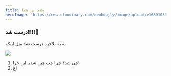 ```yaml
---
title: سلام بر شما
heroImage: 'https://res.cloudinary.com/deobdpjly/image/upload/v1689103941/cld-sample-5.jpg'
---
```


### درست شد!!!!🙌

به به بلاخره درست شد مثل اینکه

![](https://res.cloudinary.com/deobdpjly/image/upload/v1689103939/cld-sample.jpg)

1. چی شد؟ چرا چپ چین شده این خرا!
2. اع
